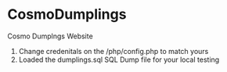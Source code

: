 # CosmoDumplings
Cosmo Dumplngs Website
1) Change credenitals on the /php/config.php to match yours
2) Loaded the dumplings.sql SQL Dump file for your local testing
